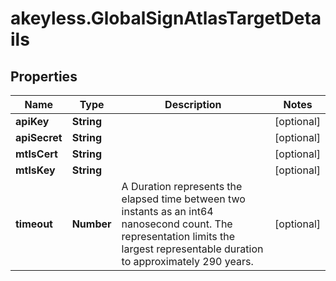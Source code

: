 # akeyless.GlobalSignAtlasTargetDetails

## Properties

Name | Type | Description | Notes
------------ | ------------- | ------------- | -------------
**apiKey** | **String** |  | [optional] 
**apiSecret** | **String** |  | [optional] 
**mtlsCert** | **String** |  | [optional] 
**mtlsKey** | **String** |  | [optional] 
**timeout** | **Number** | A Duration represents the elapsed time between two instants as an int64 nanosecond count. The representation limits the largest representable duration to approximately 290 years. | [optional] 


